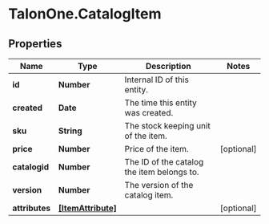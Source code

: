 # TalonOne.CatalogItem

## Properties

Name | Type | Description | Notes
------------ | ------------- | ------------- | -------------
**id** | **Number** | Internal ID of this entity. | 
**created** | **Date** | The time this entity was created. | 
**sku** | **String** | The stock keeping unit of the item. | 
**price** | **Number** | Price of the item. | [optional] 
**catalogid** | **Number** | The ID of the catalog the item belongs to. | 
**version** | **Number** | The version of the catalog item. | 
**attributes** | [**[ItemAttribute]**](ItemAttribute.md) |  | [optional] 


